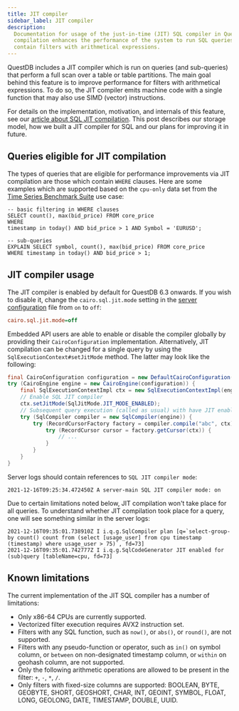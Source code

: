 ```yaml
---
title: JIT compiler
sidebar_label: JIT compiler
description:
  Documentation for usage of the just-in-time (JIT) SQL compiler in QuestDB. JIT
  compilation enhances the performance of the system to run SQL queries which
  contain filters with arithmetical expressions.
---
```


QuestDB includes a JIT compiler which is run on queries (and sub-queries) that
perform a full scan over a table or table partitions. The main goal behind this
feature is to improve performance for filters with arithmetical expressions. To
do so, the JIT compiler emits machine code with a single function that may also
use SIMD (vector) instructions.

For details on the implementation, motivation, and internals of this feature,
see our [article about SQL JIT compilation](/blog/2022/01/12/jit-sql-compiler).
This post describes our storage model, how we built a JIT compiler for SQL and
our plans for improving it in future.

## Queries eligible for JIT compilation

The types of queries that are eligible for performance improvements via JIT
compilation are those which contain `WHERE` clauses. Here are some examples
which are supported based on the `cpu-only` data set from the
[Time Series Benchmark Suite](https://github.com/timescale/tsbs/blob/master/docs/questdb.md)
use case:

```questdb-sql title="basic filtering in WHERE clauses with JIT" demo
-- basic filtering in WHERE clauses
SELECT count(), max(bid_price) FROM core_price
WHERE
timestamp in today() AND bid_price > 1 AND Symbol = 'EURUSD';
```

```questdb-sql title="Filtering and aggregating with JIT" demo
-- sub-queries
EXPLAIN SELECT symbol, count(), max(bid_price) FROM core_price
WHERE timestamp in today() AND bid_price > 1;
```

## JIT compiler usage

The JIT compiler is enabled by default for QuestDB 6.3 onwards. If you wish to
disable it, change the `cairo.sql.jit.mode` setting in the
[server configuration](/docs/configuration/) file from `on` to `off`:

```ini title="path/to/server.conf"
cairo.sql.jit.mode=off
```

Embedded API users are able to enable or disable the compiler globally by
providing their `CairoConfiguration` implementation. Alternatively, JIT
compilation can be changed for a single query by using the
`SqlExecutionContext#setJitMode` method. The latter may look like the following:

```java
final CairoConfiguration configuration = new DefaultCairoConfiguration(temp.getRoot().getAbsolutePath());
try (CairoEngine engine = new CairoEngine(configuration)) {
    final SqlExecutionContextImpl ctx = new SqlExecutionContextImpl(engine, 1);
    // Enable SQL JIT compiler
    ctx.setJitMode(SqlJitMode.JIT_MODE_ENABLED);
    // Subsequent query execution (called as usual) with have JIT enabled
    try (SqlCompiler compiler = new SqlCompiler(engine)) {
        try (RecordCursorFactory factory = compiler.compile("abc", ctx).getRecordCursorFactory()) {
            try (RecordCursor cursor = factory.getCursor(ctx)) {
                // ...
            }
        }
    }
}
```

Server logs should contain references to `SQL JIT compiler mode`:

```log
2021-12-16T09:25:34.472450Z A server-main SQL JIT compiler mode: on
```

Due to certain limitations noted below, JIT compilation won't take place for all
queries. To understand whether JIT compilation took place for a query, one will
see something similar in the server logs:

```log
2021-12-16T09:35:01.738910Z I i.q.g.SqlCompiler plan [q=`select-group-by count() count from (select [usage_user] from cpu timestamp (timestamp) where usage_user > 75)`, fd=73]
2021-12-16T09:35:01.742777Z I i.q.g.SqlCodeGenerator JIT enabled for (sub)query [tableName=cpu, fd=73]
```

## Known limitations

The current implementation of the JIT SQL compiler has a number of limitations:

- Only x86-64 CPUs are currently supported.
- Vectorized filter execution requires AVX2 instruction set.
- Filters with any SQL function, such as `now()`, or `abs()`, or `round()`, are
  not supported.
- Filters with any pseudo-function or operator, such as `in()` on symbol column,
  or `between` on non-designated timestamp column, or `within` on geohash
  column, are not supported.
- Only the following arithmetic operations are allowed to be present in the
  filter: `+`, `-`, `*`, `/`.
- Only filters with fixed-size columns are supported: BOOLEAN, BYTE, GEOBYTE,
  SHORT, GEOSHORT, CHAR, INT, GEOINT, SYMBOL, FLOAT, LONG, GEOLONG, DATE,
  TIMESTAMP, DOUBLE, UUID.

